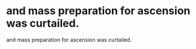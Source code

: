 # and mass preparation for ascension was curtailed.

and mass preparation for ascension was curtailed.
